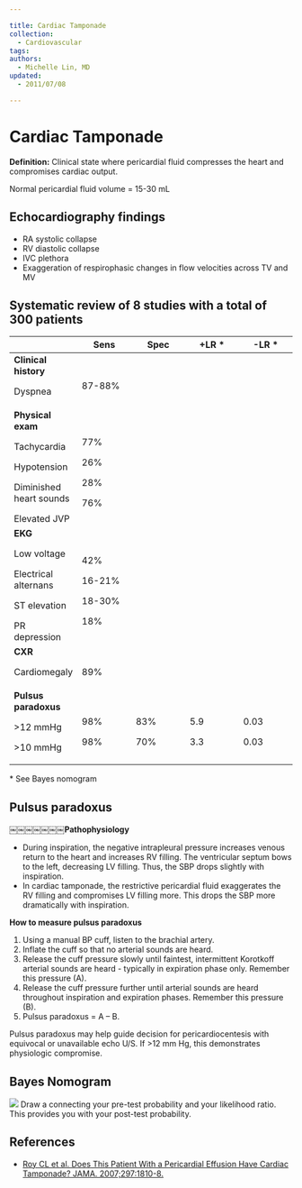 ```yaml
---

title: Cardiac Tamponade
collection:
  - Cardiovascular
tags:
authors:
  - Michelle Lin, MD
updated:
  - 2011/07/08

---
```


# Cardiac Tamponade

**Definition:** Clinical state where pericardial fluid compresses the heart and compromises cardiac output.

Normal pericardial fluid volume = 15-30 mL

## Echocardiography findings

-   RA systolic collapse
-   RV diastolic collapse
-   IVC plethora
-   Exaggeration of respirophasic changes in flow velocities across TV and MV

## Systematic review of 8 studies with a total of 300 patients

<table>
<colgroup>
<col width="20%" />
<col width="20%" />
<col width="20%" />
<col width="20%" />
<col width="20%" />
</colgroup>
<thead>
<tr class="header">
<th><br />
</th>
<th>Sens</th>
<th>Spec</th>
<th>+LR *</th>
<th>-LR *</th>
</tr>
</thead>
<tbody>
<tr class="odd">
<td><strong>Clinical history</strong><br />

<p>Dyspnea</p></td>
<td><br />
87-88%</td>
<td><br />
</td>
<td><br />
</td>
<td><br />
</td>
</tr>
<tr class="even">
<td><strong>Physical exam</strong><br />

<p>Tachycardia</p>
<p>Hypotension</p>
<p>Diminished heart sounds</p>
Elevated JVP</td>
<td><br />

<p>77%</p>
<p>26%</p>
<p>28%</p>
<p>76%</p></td>
<td><br />
</td>
<td><br />
</td>
<td><br />
</td>
</tr>
<tr class="odd">
<td><strong>EKG</strong><br />

<p>Low voltage</p>
<p>Electrical alternans</p>
<p>ST elevation</p>
PR depression</td>
<td><br />

<p>42%</p>
<p>16-21%</p>
<p>18-30%</p>
<p>18%</p></td>
<td><br />
</td>
<td><br />
</td>
<td><br />
</td>
</tr>
<tr class="even">
<td><strong>CXR</strong><br />

<p>Cardiomegaly</p></td>
<td><br />

<p>89%</p></td>
<td><br />
</td>
<td><br />
</td>
<td><br />
</td>
</tr>
<tr class="odd">
<td><strong>Pulsus paradoxus</strong><br />

<p>&gt;12 mmHg</p>
<p>&gt;10 mmHg</p></td>
<td><br />

<p>98%</p>
<p>98%</p></td>
<td><br />

<p>83%</p>
<p>70%</p></td>
<td><br />

<p>5.9</p>
<p>3.3</p></td>
<td><br />

<p>0.03</p>
<p>0.03</p></td>
</tr>
</tbody>
</table>

\* See Bayes nomogram

## Pulsus paradoxus

￼￼￼￼￼￼￼**Pathophysiology**

-   During inspiration, the negative intrapleural pressure increases venous return to the heart and increases RV filling. The ventricular septum bows to the left, decreasing LV filling. Thus, the SBP drops slightly with inspiration.
-   In cardiac tamponade, the restrictive pericardial fluid exaggerates the RV filling and compromises LV filling more. This drops the SBP more dramatically with inspiration.

**How to measure pulsus paradoxus**
1.  Using a manual BP cuff, listen to the brachial artery.
2.  Inflate the cuff so that no arterial sounds are heard.
3.  Release the cuff pressure slowly until faintest, intermittent Korotkoff arterial sounds are heard - typically in expiration phase only. Remember this pressure (A). 
4.  Release the cuff pressure further until arterial sounds are heard throughout inspiration and expiration phases. Remember this pressure (B).
5.  Pulsus paradoxus = A – B.

Pulsus paradoxus may help guide decision for pericardiocentesis with equivocal or unavailable echo U/S. If &gt;12 mm Hg, this demonstrates physiologic compromise.

## Bayes Nomogram

![](https://d2p53dh3qxfm0x.cloudfront.net/uploads/img/1jx/5/m/95730235-4c85-5a59-9dd7-7b66887d4238/640.png)
Draw a connecting your pre-test probability and your likelihood ratio. This provides you with your post-test probability.

## References

-   [Roy CL et al. Does This Patient With a Pericardial Effusion Have Cardiac Tamponade? JAMA. 2007;297:1810-8.](https://www.ncbi.nlm.nih.gov/pubmed/?term=17456823)
